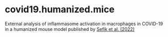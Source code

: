 # covid19.humanized.mice

External analysis of inflammasome activation in macrophages in COVID-19 in a humanized mouse model published by [Sefik et al. (2022)](https://doi.org/10.1038/s41586-022-04802-1)
